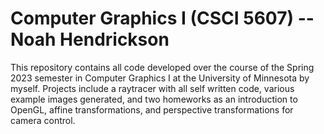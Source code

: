 # Computer Graphics I (CSCI 5607) -- Noah Hendrickson

This repository contains all code developed over the course of the Spring 2023 semester in Computer Graphics I at the University of Minnesota by myself. 
Projects include a raytracer with all self written code, various example images generated, and two homeworks as an introduction to OpenGL, affine transformations, and perspective transformations for camera control.
